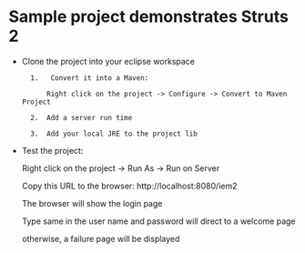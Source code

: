 # Sample project demonstrates Struts 2 

- Clone the project into your eclipse workspace

		1.	 Convert it into a Maven:

			Right click on the project -> Configure -> Convert to Maven Project

		2.  Add a server run time

		3.	Add your local JRE to the project lib

- Test the project:
	
	Right click on the project -> Run As -> Run on Server 
	
	Copy this URL to the browser: http://localhost:8080/iem2
	
	The browser will show the login page
	
	Type same in the user name and password will direct to a welcome page
	
	otherwise, a failure page will be displayed
	